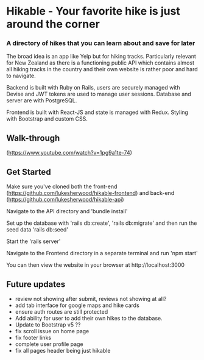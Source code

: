 # Hikable - Your favorite hike is just around the corner
### A directory of hikes that you can learn about and save for later
The broad idea is an app like Yelp but for hiking tracks. Particularly relevant for New Zealand as there is a functioning public API which contains almost all hiking tracks in the country and their own website is rather poor and hard to navigate.

Backend is built with Ruby on Rails, users are securely managed with Devise and JWT tokens are used to manage user sessions. Database and server are with PostgreSQL.

Frontend is built with React-JS and state is managed with Redux. Styling with Bootstrap and custom CSS.

## Walk-through
(https://www.youtube.com/watch?v=1pg9a1te-74)

## Get Started
Make sure you've cloned both the front-end (https://github.com/lukesherwood/hikable-frontend) and back-end (https://github.com/lukesherwood/hikable-api)

Navigate to the API directory and 'bundle install'

Set up the database with 'rails db:create', 'rails db:migrate' and then run the seed data 'rails db:seed'

Start the 'rails server'

Navigate to the Frontend directory in a separate terminal and run 'npm start'

You can then view the website in your browser at http://localhost:3000


## Future updates
 -  review not showing after submit, reviews not showing at all?
 -  add tab interface for google maps and hike cards
 -  ensure auth routes are still protected
 -  Add ability for user to add their own hikes to the database.
 -  Update to Bootstrap v5 ??
 -  fix scroll issue on home page
 -  fix footer links
 -  complete user profile page
 -  fix all pages header being just hikable
